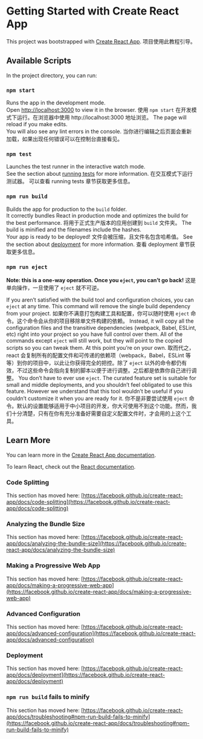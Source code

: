 # Getting Started with Create React App

This project was bootstrapped with [Create React App](https://github.com/facebook/create-react-app).
项目使用此教程引导。

## Available Scripts

In the project directory, you can run:

### `npm start`

Runs the app in the development mode.\
Open [http://localhost:3000](http://localhost:3000) to view it in the browser.
使用 `npm start` 在开发模式下运行。在浏览器中使用 http://localhost:3000 地址浏览。
The page will reload if you make edits.\
You will also see any lint errors in the console.
当你进行编辑之后页面会重新加载，如果出现任何错误可以在控制台直接看见。

### `npm test`

Launches the test runner in the interactive watch mode.\
See the section about [running tests](https://facebook.github.io/create-react-app/docs/running-tests) for more information.
在交互模式下运行测试器。
可以查看 running tests 章节获取更多信息。

### `npm run build`

Builds the app for production to the `build` folder.\
It correctly bundles React in production mode and optimizes the build for the best performance.
将用于正式生产版本的应用创建到 `build` 文件夹。
The build is minified and the filenames include the hashes.\
Your app is ready to be deployed!
文件会被压缩，且文件名包含哈希值。
See the section about [deployment](https://facebook.github.io/create-react-app/docs/deployment) for more information.
查看 deployment 章节获取更多信息。

### `npm run eject`

**Note: this is a one-way operation. Once you `eject`, you can’t go back!**
这是单向操作，一旦使用了 `eject` 就不可逆。

If you aren’t satisfied with the build tool and configuration choices, you can `eject` at any time. This command will remove the single build dependency from your project.
如果你不满意打包构建工具和配置，你可以随时使用 `eject` 命令。这个命令会从你的项目移除单文件构建的依赖。
Instead, it will copy all the configuration files and the transitive dependencies (webpack, Babel, ESLint, etc) right into your project so you have full control over them. All of the commands except `eject` will still work, but they will point to the copied scripts so you can tweak them. At this point you’re on your own.
取而代之，react 会复制所有的配置文件和可传递的依赖项（webpack，Babel，ESLint 等等）到你的项目中，以此让你获得完全的把控。除了 `eject` 以外的命令都仍有效，不过这些命令会指向复制的脚本以便于进行调整。之后都是依靠你自己进行调整。
You don’t have to ever use `eject`. The curated feature set is suitable for small and middle deployments, and you shouldn’t feel obligated to use this feature. However we understand that this tool wouldn’t be useful if you couldn’t customize it when you are ready for it.
你不是非要尝试使用 `eject` 命令。默认的设置能够适用于中小项目的开发，你大可使用不到这个功能。然而，我们十分清楚，只有在你有充分准备好需要自定义配置文件时，才会用的上这个工具。

## Learn More

You can learn more in the [Create React App documentation](https://facebook.github.io/create-react-app/docs/getting-started).

To learn React, check out the [React documentation](https://reactjs.org/).

### Code Splitting

This section has moved here: [https://facebook.github.io/create-react-app/docs/code-splitting](https://facebook.github.io/create-react-app/docs/code-splitting)

### Analyzing the Bundle Size

This section has moved here: [https://facebook.github.io/create-react-app/docs/analyzing-the-bundle-size](https://facebook.github.io/create-react-app/docs/analyzing-the-bundle-size)

### Making a Progressive Web App

This section has moved here: [https://facebook.github.io/create-react-app/docs/making-a-progressive-web-app](https://facebook.github.io/create-react-app/docs/making-a-progressive-web-app)

### Advanced Configuration

This section has moved here: [https://facebook.github.io/create-react-app/docs/advanced-configuration](https://facebook.github.io/create-react-app/docs/advanced-configuration)

### Deployment

This section has moved here: [https://facebook.github.io/create-react-app/docs/deployment](https://facebook.github.io/create-react-app/docs/deployment)

### `npm run build` fails to minify

This section has moved here: [https://facebook.github.io/create-react-app/docs/troubleshooting#npm-run-build-fails-to-minify](https://facebook.github.io/create-react-app/docs/troubleshooting#npm-run-build-fails-to-minify)

